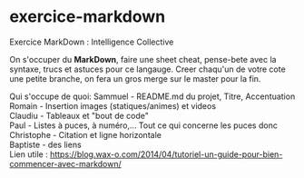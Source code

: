 # exercice-markdown

Exercice MarkDown : Intelligence Collective

On s'occuper du **MarkDown**, faire une sheet cheat, pense-bete avec la syntaxe, trucs et astuces pour ce langauge.
Creer chaqu'un de votre cote une petite branche, on fera un gros merge sur le master pour la fin.

Qui s'occupe de quoi:
Sammuel - README.md du projet, Titre, Accentuation  
Romain - Insertion images (statiques/animes) et videos  
Claudiu - Tableaux et "bout de code"  
Paul -  Listes à puces, à numéro,... Tout ce qui concerne les puces donc  
Christophe - Citation et ligne horizontale  
Baptiste - des liens  
Lien utile : <https://blog.wax-o.com/2014/04/tutoriel-un-guide-pour-bien-commencer-avec-markdown/>

